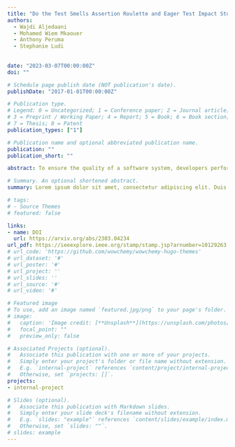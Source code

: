 ```yaml
---
title: "Do the Test Smells Assertion Roulette and Eager Test Impact Students' Troubleshooting and Debugging Capabilities?"
authors:
  - Wajdi Aljedaani
  - Mohamed Wiem Mkaouer
  - Anthony Peruma
  - Stephanie Ludi
  
  
date: "2023-03-07T00:00:00Z"
doi: ""

# Schedule page publish date (NOT publication's date).
publishDate: "2017-01-01T00:00:00Z"

# Publication type.
# Legend: 0 = Uncategorized; 1 = Conference paper; 2 = Journal article;
# 3 = Preprint / Working Paper; 4 = Report; 5 = Book; 6 = Book section;
# 7 = Thesis; 8 = Patent
publication_types: ["1"]

# Publication name and optional abbreviated publication name.
publication: ""
publication_short: ""

abstract: To ensure the quality of a software system, developers perform an activity known as unit testing, where they write code (known as test cases) that verifies the individual software units that make up the system. Like production code, test cases are subject to bad programming practices, known as test smells, that hurt maintenance activities. An essential part of most maintenance activities is program comprehension which involves developers reading the code to understand its behavior to fix issues or update features. In this study, we conduct a controlled experiment with 96 undergraduate computer science students to investigate the impact of two common types of test smells, namely Assertion Roulette and Eager Test, on a student's ability to debug and troubleshoot test case failures. Our findings show that students take longer to correct errors in production code when smells are present in their associated test cases, especially Assertion Roulette. We envision our findings supporting academia in better equipping students with the knowledge and resources in writing and maintaining high-quality test cases. Our experimental materials are available online https://wajdialjedaani.github.io/testsmellstd/

# Summary. An optional shortened abstract.
summary: Lorem ipsum dolor sit amet, consectetur adipiscing elit. Duis posuere tellus ac convallis placerat. Proin tincidunt magna sed ex sollicitudin condimentum.

# tags:
# - Source Themes
# featured: false

links:
- name: DOI
  url: https://arxiv.org/abs/2303.04234
url_pdf: https://ieeexplore.ieee.org/stamp/stamp.jsp?arnumber=10129263
# url_code: 'https://github.com/wowchemy/wowchemy-hugo-themes'
# url_dataset: '#'
# url_poster: '#'
# url_project: ''
# url_slides: ''
# url_source: '#'
# url_video: '#'

# Featured image
# To use, add an image named `featured.jpg/png` to your page's folder. 
# image:
#   caption: 'Image credit: [**Unsplash**](https://unsplash.com/photos/s9CC2SKySJM)'
#   focal_point: ""
#   preview_only: false

# Associated Projects (optional).
#   Associate this publication with one or more of your projects.
#   Simply enter your project's folder or file name without extension.
#   E.g. `internal-project` references `content/project/internal-project/index.md`.
#   Otherwise, set `projects: []`.
projects:
- internal-project

# Slides (optional).
#   Associate this publication with Markdown slides.
#   Simply enter your slide deck's filename without extension.
#   E.g. `slides: "example"` references `content/slides/example/index.md`.
#   Otherwise, set `slides: ""`.
# slides: example
---
```


<!-- {{% callout note %}}
Create your slides in Markdown - click the *Slides* button to check out the example.
{{% /callout %}}

Supplementary notes can be added here, including [code, math, and images](https://wowchemy.com/docs/writing-markdown-latex/). -->
